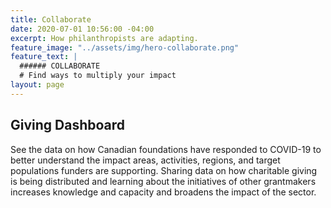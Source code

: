 ```yaml
---
title: Collaborate
date: 2020-07-01 10:56:00 -04:00
excerpt: How philanthropists are adapting.
feature_image: "../assets/img/hero-collaborate.png"
feature_text: |
  ###### COLLABORATE
  # Find ways to multiply your impact
layout: page
---
```


## Giving Dashboard

See the data on how Canadian foundations have responded to COVID-19 to better understand the impact areas, activities, regions, and target populations funders are supporting. Sharing data on how charitable giving is being distributed and learning about the initiatives of other grantmakers increases knowledge and capacity and broadens the impact of the sector. 